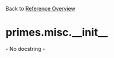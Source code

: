 
Back to [Reference Overview](https://github.com/pyrustic/primes/blob/master/docs/reference)

# primes.misc.\_\_init\_\_

\- No docstring \-

<br>


```python

```

